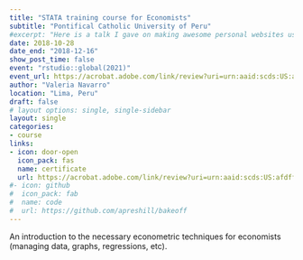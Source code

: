 ```yaml
---
title: "STATA training course for Economists"
subtitle: "Pontifical Catholic University of Peru"
#excerpt: "Here is a talk I gave on making awesome personal websites using Hugo, blogdown, GitHub, and Netlify."
date: 2018-10-28
date_end: "2018-12-16"
show_post_time: false
event: "rstudio::global(2021)"
event_url: https://acrobat.adobe.com/link/review?uri=urn:aaid:scds:US:afdff9c0-c6eb-4421-8f10-cc5a0440b1a4#pageNum=1
author: "Valeria Navarro"
location: "Lima, Peru"
draft: false
# layout options: single, single-sidebar
layout: single
categories:
- course
links:
- icon: door-open
  icon_pack: fas
  name: certificate
  url: https://acrobat.adobe.com/link/review?uri=urn:aaid:scds:US:afdff9c0-c6eb-4421-8f10-cc5a0440b1a4#pageNum=1
#- icon: github
#  icon_pack: fab
#  name: code
#  url: https://github.com/apreshill/bakeoff
---
```




An introduction to the necessary econometric techniques for economists (managing data, graphs, regressions, etc).
